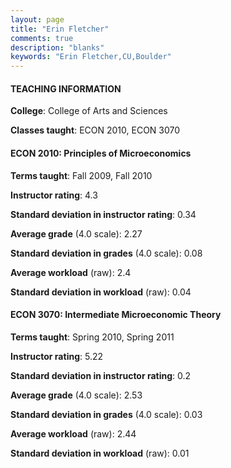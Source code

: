 ```yaml
---
layout: page
title: "Erin Fletcher" 
comments: true
description: "blanks"
keywords: "Erin Fletcher,CU,Boulder"
---
```

<head>
<script src="https://ajax.googleapis.com/ajax/libs/jquery/2.1.3/jquery.min.js"></script>
<script src="https://dl.dropboxusercontent.com/s/pc42nxpaw1ea4o9/highcharts.js?dl=0"></script>
<!-- <script src="../assets/js/highcharts.js"></script> -->
<style type="text/css">@font-face {
	font-family: "Bebas Neue";
	src: url(https://www.filehosting.org/file/details/544349/BebasNeue Regular.otf) format("opentype");
	}
	h1.Bebas { 
		font-family: "Bebas Neue", Verdana, Tahoma;
	}
</style>
</head>
	   
#### TEACHING INFORMATION

**College**: College of Arts and Sciences

**Classes taught**: ECON 2010, ECON 3070

#### ECON 2010: Principles of Microeconomics

**Terms taught**: Fall 2009, Fall 2010

**Instructor rating**: 4.3

**Standard deviation in instructor rating**: 0.34

**Average grade** (4.0 scale): 2.27

**Standard deviation in grades** (4.0 scale): 0.08

**Average workload** (raw): 2.4

**Standard deviation in workload** (raw): 0.04

#### ECON 3070: Intermediate Microeconomic Theory

**Terms taught**: Spring 2010, Spring 2011

**Instructor rating**: 5.22

**Standard deviation in instructor rating**: 0.2

**Average grade** (4.0 scale): 2.53

**Standard deviation in grades** (4.0 scale): 0.03

**Average workload** (raw): 2.44

**Standard deviation in workload** (raw): 0.01

